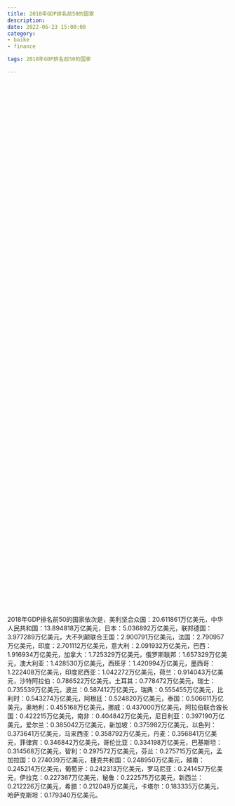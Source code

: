 ```yaml
---
title: 2018年GDP排名前50的国家
description:
date: 2022-06-23 15:00:00
category:
- baike
- finance

tags: 2018年GDP排名前50的国家

---
```


<!-- 引入刚刚下载的 ECharts 文件 -->
<script src="/assets/js/charts/echarts.min.js"></script>

<!-- 为 ECharts 准备一个定义了宽高的 DOM -->
<div id="myChart" style="width: 100%;height:1200px;"></div>

<div>
<p class="paragraph">2018年GDP排名前50的国家依次是，美利坚合众国：20.611861万亿美元，中华人民共和国：13.894818万亿美元，日本：5.036892万亿美元，联邦德国：3.977289万亿美元，大不列颠联合王国：2.900791万亿美元，法国：2.790957万亿美元，印度：2.701112万亿美元，意大利：2.091932万亿美元，巴西：1.916934万亿美元，加拿大：1.725329万亿美元，俄罗斯联邦：1.657329万亿美元，澳大利亚：1.428530万亿美元，西班牙：1.420994万亿美元，墨西哥：1.222408万亿美元，印度尼西亚：1.042272万亿美元，荷兰：0.914043万亿美元，沙特阿拉伯：0.786522万亿美元，土耳其：0.778472万亿美元，瑞士：0.735539万亿美元，波兰：0.587412万亿美元，瑞典：0.555455万亿美元，比利时：0.543274万亿美元，阿根廷：0.524820万亿美元，泰国：0.506611万亿美元，奥地利：0.455168万亿美元，挪威：0.437000万亿美元，阿拉伯联合酋长国：0.422215万亿美元，南非：0.404842万亿美元，尼日利亚：0.397190万亿美元，爱尔兰：0.385042万亿美元，新加坡：0.375982万亿美元，以色列：0.373641万亿美元，马来西亚：0.358792万亿美元，丹麦：0.356841万亿美元，菲律宾：0.346842万亿美元，哥伦比亚：0.334198万亿美元，巴基斯坦：0.314568万亿美元，智利：0.297572万亿美元，芬兰：0.275715万亿美元，孟加拉国：0.274039万亿美元，捷克共和国：0.248950万亿美元，越南：0.245214万亿美元，葡萄牙：0.242313万亿美元，罗马尼亚：0.241457万亿美元，伊拉克：0.227367万亿美元，秘鲁：0.222575万亿美元，新西兰：0.212226万亿美元，希腊：0.212049万亿美元，卡塔尔：0.183335万亿美元，哈萨克斯坦：0.179340万亿美元。</p>
</div>

<script>
    var chartDom = document.getElementById('myChart');
    var myChart = echarts.init(chartDom);
    var option;

    option = {
        title: {
            text: ''
        },
        tooltip: {
            trigger: 'axis',
            axisPointer: {
                type: 'shadow'
            }
        },
        legend: {},
        grid: {
            left: '0%',
            right: '0%',
            bottom: '3%',
            containLabel: true
        },
        xAxis: {
            type: 'value',
            boundaryGap: [0, 0.01]
        },
        yAxis: {
            type: 'category',
            data: ["哈萨克斯坦", "卡塔尔", "希腊", "新西兰", "秘鲁", "伊拉克", "罗马尼亚", "葡萄牙", "越南", "捷克共和国", "孟加拉国", "芬兰", "智利", "巴基斯坦", "哥伦比亚", "菲律宾", "丹麦", "马来西亚", "以色列", "新加坡", "爱尔兰", "尼日利亚", "南非", "阿拉伯联合酋长国", "挪威", "奥地利", "泰国", "阿根廷", "比利时", "瑞典", "波兰", "瑞士", "土耳其", "沙特阿拉伯", "荷兰", "印度尼西亚", "墨西哥", "西班牙", "澳大利亚", "俄罗斯联邦", "加拿大", "巴西", "意大利", "印度", "法国", "大不列颠联合王国", "联邦德国", "日本", "中华人民共和国", "美利坚合众国"]
        },
        series: [
            {
                itemStyle: {
                    color: "#00868B"
                },
                name: '（单位：万亿美元）',
                type: 'bar',
                data: [0.179340, 0.183335, 0.212049, 0.212226, 0.222575, 0.227367, 0.241457, 0.242313, 0.245214, 0.248950, 0.274039, 0.275715, 0.297572, 0.314568, 0.334198, 0.346842, 0.356841, 0.358792, 0.373641, 0.375982, 0.385042, 0.397190, 0.404842, 0.422215, 0.437000, 0.455168, 0.506611, 0.524820, 0.543274, 0.555455, 0.587412, 0.735539, 0.778472, 0.786522, 0.914043, 1.042272, 1.222408, 1.420994, 1.428530, 1.657329, 1.725329, 1.916934, 2.091932, 2.701112, 2.790957, 2.900791, 3.977289, 5.036892, 13.894818, 20.611861]
            }
        ]
    };

    option && myChart.setOption(option);

</script>

